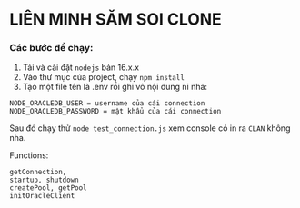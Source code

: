 # LIÊN MINH SĂM SOI CLONE

### Các bước để chạy:
1. Tải và cài đặt `nodejs` bản 16.x.x
2. Vào thư mục của project, chạy `npm install`
3. Tạo một file tên là .env rồi ghi vô nội dung ni nha:
```
NODE_ORACLEDB_USER = username của cái connection
NODE_ORACLEDB_PASSWORD = mật khẩu của cái connection
```

Sau đó chạy thử `node test_connection.js` xem console có in ra `CLAN` không nha.

Functions:
```
getConnection, 
startup, shutdown
createPool, getPool
initOracleClient
```
